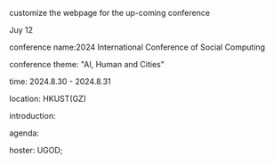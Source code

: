 customize the webpage for the up-coming conference

Juy 12

conference name:2024 International Conference of Social Computing

conference theme: "AI, Human and Cities"

time: 2024.8.30 - 2024.8.31

location: HKUST(GZ)

introduction:

agenda:

hoster: UGOD;  
